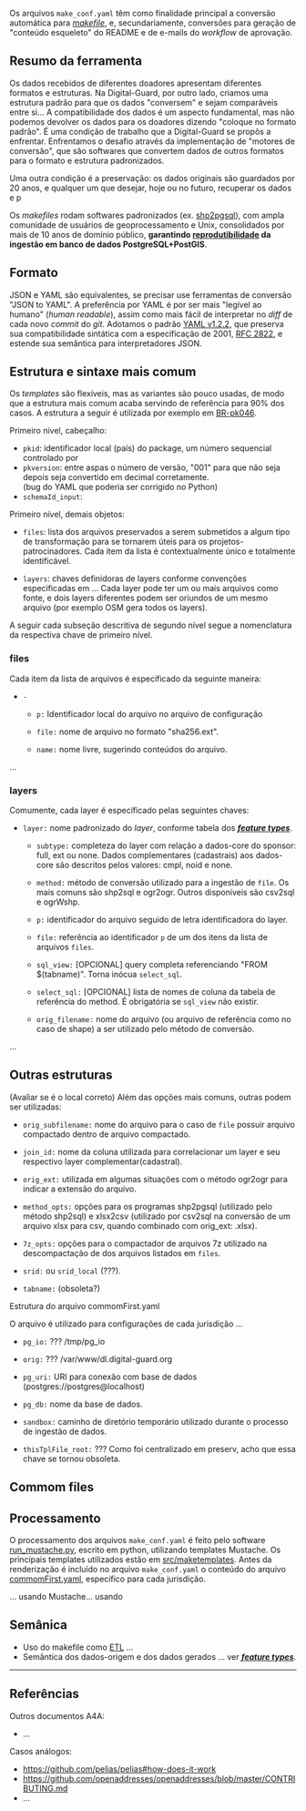 
Os arquivos `make_conf.yaml` têm como finalidade principal a conversão automática para [*makefile*](https://en.wikipedia.org/wiki/Make_(software)#Makefile), e, secundariamente, conversões para geração de "conteúdo esqueleto" do README e de e-mails do _workflow_ de aprovação. 

## Resumo da ferramenta

Os dados recebidos de diferentes doadores apresentam diferentes formatos e estruturas. Na Digital-Guard, por outro lado, criamos uma estrutura padrão para que os dados "conversem" e sejam comparáveis entre si... A compatibilidade dos dados é um aspecto fundamental, mas não podemos devolver os dados para os doadores dizendo "coloque no formato padrão". É uma condição de trabalho que a Digital-Guard se propôs a enfrentar. Enfrentamos o desafio através da implementação de "motores de conversão", que são softwares que convertem dados de outros formatos para o formato e estrutura padronizados.

Uma outra condição é a preservação: os dados originais são guardados por 20 anos, e qualquer um que desejar, hoje ou no futuro, recuperar os dados e p

Os _makefiles_ rodam softwares padronizados (ex. [shp2pgsql](https://postgis.net/docs/using_postgis_dbmanagement.html#shp2pgsql_usage)), com ampla comunidade de usuários de geoprocessamento e Unix,  consolidados por mais de 10 anos de domínio público, **garantindo [reprodutibilidade](https://pt.wikipedia.org/wiki/Reprodutibilidade)  da ingestão em banco de dados PostgreSQL+PostGIS**.

## Formato

JSON e YAML são equivalentes, se precisar use ferramentas de conversão "JSON to YAML". A preferência por YAML é por ser mais "legível ao humano" (*human readable*),  assim como mais fácil de interpretar no *diff* de cada novo *commit* do *git*. Adotamos o padrão [YAML v1.2.2](https://yaml.org/spec/1.2.2), que preserva sua compatibilidade sintática com a especificação de 2001, [RFC&#160;2822](https://www.rfc-editor.org/rfc/rfc2822.txt), e estende sua semântica para interpretadores JSON.

## Estrutura e sintaxe mais comum

Os *templates* são flexíveis, mas as variantes são pouco usadas, de modo que a estrutura mais comum acaba servindo de referência para 90% dos casos. A estrutura a seguir é utilizada por exemplo em [BR-pk046](http://git.digital-guard.org/preserv-BR/blob/main/data/AC/RioBranco/_pk046/make_conf.yaml).

Primeiro nível, cabeçalho:

* `pkid`:      identificador local (país) do package, um número sequencial controlado por  
* `pkversion`: entre aspas o número de versão, "001" para que não seja depois seja convertido em decimal corretamente. <br/>(bug do YAML que poderia ser corrigido no Python)
* `schemaId_input`:

Primeiro nível, demais objetos:

* `files`: lista dos arquivos preservados a serem submetidos a algum tipo de transformação para se tornarem úteis para os projetos-patrocinadores. Cada item da lista é contextualmente único e totalmente identificável.  

* `layers`: chaves definidoras de layers conforme convenções especificadas em ... Cada layer pode ter um ou mais arquivos como fonte, e dois layers diferentes podem ser oriundos de um mesmo arquivo (por exemplo OSM gera todos os layers).

A seguir cada subseção descritiva de segundo nível segue a nomenclatura da respectiva chave de primeiro nível.

### files

Cada item da lista de arquivos é especificado da seguinte maneira:

* `-`

  * `p:`    Identificador local do arquivo no arquivo de configuração

  * `file:` nome de arquivo no formato "sha256.ext".

  * `name:` nome livre, sugerindo conteúdos do arquivo.

...

### layers

Comumente, cada layer é especificado pelas seguintes chaves:

* `layer:` nome padronizado do *layer*, conforme tabela dos [***feature types***](ftypes.md).  

  * `subtype:` completeza do layer com relação a dados-core do sponsor: full, ext ou none. Dados complementares (cadastrais) aos dados-core são descritos pelos valores: cmpl, noid e none.

  * `method:` método de conversão utilizado para a ingestão de `file`. Os mais comuns são shp2sql e ogr2ogr. Outros disponíveis são csv2sql e ogrWshp.

  * `p:` identificador do arquivo seguido de letra identificadora do layer.

  * `file:` referência ao identificador `p` de um dos itens da lista de arquivos `files`.

  * `sql_view:` [OPCIONAL] query completa referenciando "FROM $(tabname)". Torna inócua `select_sql`.

  * `select_sql:` [OPCIONAL] lista de nomes de coluna da tabela de referência do method. É obrigatória se `sql_view` não existir.

  * `orig_filename:` nome do arquivo (ou arquivo de referência como no caso de shape) a ser utilizado pelo método de conversão.

...

## Outras estruturas
(Avaliar se é o local correto)
Além das opções mais comuns, outras podem ser utilizadas:

  * `orig_subfilename:` nome do arquivo para o caso de `file` possuir arquivo compactado dentro de arquivo compactado.

  * `join_id:` nome da coluna utilizada para correlacionar um layer e seu respectivo layer complementar(cadastral).

  * `orig_ext:` utilizada em algumas situações com o método ogr2ogr para indicar a extensão do arquivo.

  * `method_opts:` opções para os programas shp2pgsql (utilizado pelo método shp2sql) e xlsx2csv (utilizado por csv2sql na conversão de um arquivo xlsx para csv, quando combinado com orig_ext: .xlsx).

  * `7z_opts:` opções para o compactador de arquivos 7z utilizado na descompactação de dos arquivos listados em `files`.

  * `srid:` ou `srid_local` (???).

  * `tabname:` (obsoleta?)


Estrutura do arquivo commomFirst.yaml

O arquivo é utilizado para configurações de cada jurisdição ...

* `pg_io:`   ??? /tmp/pg_io

* `orig:`    ??? /var/www/dl.digital-guard.org

* `pg_uri:`  URI para conexão com base de dados (postgres://postgres@localhost)

* `pg_db:`   nome da base de dados.

* `sandbox:` caminho de diretório temporário utilizado durante o processo de ingestão de dados.

* `thisTplFile_root:` ??? Como foi centralizado em preserv, acho que essa chave se tornou obsoleta.


## Commom files

## Processamento

O processamento dos arquivos `make_conf.yaml` é feito pelo software [run_mustache.py](http://git.digital-guard.org/preserv/blob/main/src/run_mustache.py), escrito em python, utilizando templates Mustache. Os principais templates utilizados estão em [src/maketemplates](http://git.digital-guard.org/preserv/tree/main/src/maketemplates). Antes da renderização é incluído no arquivo `make_conf.yaml` o conteúdo do arquivo [commomFirst.yaml](http://git.digital-guard.org/preserv-BR/blob/main/src/maketemplates/commomFirst.yaml), especifico para cada jurisdição.  

... usando Mustache... usando

## Semânica

* Uso do makefile como [ETL](https://en.wikipedia.org/wiki/Extract,_transform,_load) ...
* Semântica dos dados-origem e dos dados gerados ... ver [***feature types***](http://git.digital-guard.org/preserv/blob/main/docs/pt/ftypes.md).

----

##  Referências

Outros documentos A4A:
* ...

Casos análogos:
* https://github.com/pelias/pelias#how-does-it-work
* https://github.com/openaddresses/openaddresses/blob/master/CONTRIBUTING.md
* ...
